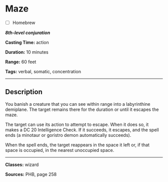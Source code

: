 # Maze

- [ ] Homebrew

***8th-level conjuration***

**Casting Time:** action

**Duration:** 10 minutes

**Range:** 60 feet

**Tags:** verbal, somatic, concentration

---

## Description
You banish a creature that you can see within range into a labyrinthine demiplane.
The target remains there for the duration or until it escapes the maze.

The target can use its action to attempt to escape.
When it does so, it makes a DC 20 Intelligence Check.
If it succeeds, it escapes, and the spell ends (a minotaur or goristro demon automatically succeeds).

When the spell ends, the target reappears in the space it left or, if that space is occupied, in the nearest unoccupied space.

---

**Classes:** wizard

**Sources:** PHB, page 258
